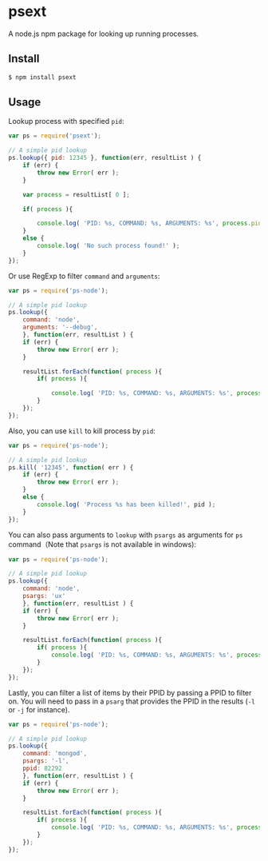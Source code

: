 # psext

A node.js npm package for looking up running processes.

## Install

```bash
$ npm install psext
```

## Usage

Lookup process with specified `pid`:

```javascript
var ps = require('psext');

// A simple pid lookup
ps.lookup({ pid: 12345 }, function(err, resultList ) {
    if (err) {
        throw new Error( err );
    }

    var process = resultList[ 0 ];

    if( process ){

        console.log( 'PID: %s, COMMAND: %s, ARGUMENTS: %s', process.pid, process.command, process.arguments );
    }
    else {
        console.log( 'No such process found!' );
    }
});

```

Or use RegExp to filter `command` and `arguments`:

```javascript
var ps = require('ps-node');

// A simple pid lookup
ps.lookup({
    command: 'node',
    arguments: '--debug',
    }, function(err, resultList ) {
    if (err) {
        throw new Error( err );
    }

    resultList.forEach(function( process ){
        if( process ){

            console.log( 'PID: %s, COMMAND: %s, ARGUMENTS: %s', process.pid, process.command, process.arguments );
        }
    });
});

```

Also, you can use `kill` to kill process by `pid`:

```javascript
var ps = require('ps-node');

// A simple pid lookup
ps.kill( '12345', function( err ) {
    if (err) {
        throw new Error( err );
    }
    else {
        console.log( 'Process %s has been killed!', pid );
    }
});
```

You can also pass arguments to `lookup` with `psargs` as arguments for `ps` command（Note that `psargs` is not available in windows):

```javascript
var ps = require('ps-node');

// A simple pid lookup
ps.lookup({
    command: 'node',
    psargs: 'ux'
    }, function(err, resultList ) {
    if (err) {
        throw new Error( err );
    }

    resultList.forEach(function( process ){
        if( process ){
            console.log( 'PID: %s, COMMAND: %s, ARGUMENTS: %s', process.pid, process.command, process.arguments );
        }
    });
});

```

Lastly, you can filter a list of items by their PPID by passing a PPID to filter on. You will need to pass in a `psarg` that provides the PPID in the results (`-l` or `-j` for instance).

```javascript
var ps = require('ps-node');

// A simple pid lookup
ps.lookup({
    command: 'mongod',
    psargs: '-l',
    ppid: 82292
    }, function(err, resultList ) {
    if (err) {
        throw new Error( err );
    }

    resultList.forEach(function( process ){
        if( process ){
            console.log( 'PID: %s, COMMAND: %s, ARGUMENTS: %s', process.pid, process.command, process.arguments );
        }
    });
});

```
